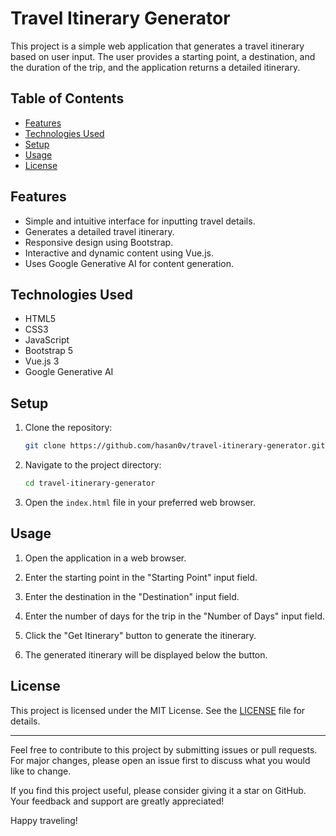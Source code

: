 # Travel Itinerary Generator

This project is a simple web application that generates a travel itinerary based on user input. The user provides a starting point, a destination, and the duration of the trip, and the application returns a detailed itinerary.

## Table of Contents

- [Features](#features)
- [Technologies Used](#technologies-used)
- [Setup](#setup)
- [Usage](#usage)
- [License](#license)

## Features

- Simple and intuitive interface for inputting travel details.
- Generates a detailed travel itinerary.
- Responsive design using Bootstrap.
- Interactive and dynamic content using Vue.js.
- Uses Google Generative AI for content generation.

## Technologies Used

- HTML5
- CSS3
- JavaScript
- Bootstrap 5
- Vue.js 3
- Google Generative AI

## Setup

1. Clone the repository:
    ```sh
    git clone https://github.com/hasan0v/travel-itinerary-generator.git
    ```

2. Navigate to the project directory:
    ```sh
    cd travel-itinerary-generator
    ```

3. Open the `index.html` file in your preferred web browser.

## Usage

1. Open the application in a web browser.

2. Enter the starting point in the "Starting Point" input field.

3. Enter the destination in the "Destination" input field.

4. Enter the number of days for the trip in the "Number of Days" input field.

5. Click the "Get Itinerary" button to generate the itinerary.

6. The generated itinerary will be displayed below the button.

## License

This project is licensed under the MIT License. See the [LICENSE](LICENSE) file for details.

---

Feel free to contribute to this project by submitting issues or pull requests. For major changes, please open an issue first to discuss what you would like to change. 

If you find this project useful, please consider giving it a star on GitHub. Your feedback and support are greatly appreciated!

Happy traveling!
